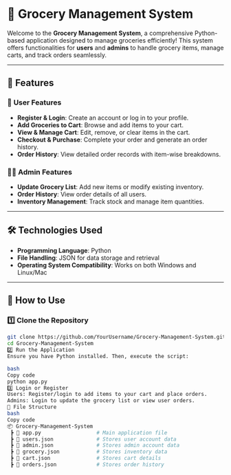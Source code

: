 # 🛒 **Grocery Management System**  

Welcome to the **Grocery Management System**, a comprehensive Python-based application designed to manage groceries efficiently! This system offers functionalities for **users** and **admins** to handle grocery items, manage carts, and track orders seamlessly.  

---

## 🚀 **Features**  

### 👥 **User Features**  
- **Register & Login**: Create an account or log in to your profile.  
- **Add Groceries to Cart**: Browse and add items to your cart.  
- **View & Manage Cart**: Edit, remove, or clear items in the cart.  
- **Checkout & Purchase**: Complete your order and generate an order history.  
- **Order History**: View detailed order records with item-wise breakdowns.  

### 👨‍💼 **Admin Features**  
- **Update Grocery List**: Add new items or modify existing inventory.  
- **Order History**: View order details of all users.  
- **Inventory Management**: Track stock and manage item quantities.  

---

## 🛠️ **Technologies Used**  
- **Programming Language**: Python  
- **File Handling**: JSON for data storage and retrieval  
- **Operating System Compatibility**: Works on both Windows and Linux/Mac  

---

## 🔑 **How to Use**  

### 1️⃣ **Clone the Repository**  
```bash
git clone https://github.com/YourUsername/Grocery-Management-System.git
cd Grocery-Management-System
2️⃣ Run the Application
Ensure you have Python installed. Then, execute the script:

bash
Copy code
python app.py
3️⃣ Login or Register
Users: Register/login to add items to your cart and place orders.
Admins: Login to update the grocery list or view user orders.
📂 File Structure
bash
Copy code
📦 Grocery-Management-System  
 ┣ 📜 app.py                  # Main application file  
 ┣ 📜 users.json              # Stores user account data  
 ┣ 📜 admin.json              # Stores admin account data  
 ┣ 📜 grocery.json            # Stores inventory data  
 ┣ 📜 cart.json               # Stores cart details  
 ┣ 📜 orders.json             # Stores order history 
